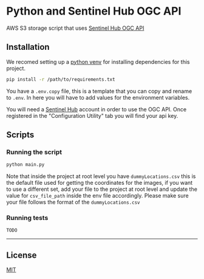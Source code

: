 # Python and Sentinel Hub OGC API

AWS S3 storage script that uses [Sentinel Hub OGC API](https://docs.sentinel-hub.com/api/latest/api/ogc/examples/)

## Installation

We recomed setting up a [python venv](https://docs.python.org/3/library/venv.html) for installing dependencies for this project.

```bash
pip install -r /path/to/requirements.txt
```

You have a ```.env.copy``` file, this is a template that you can copy and rename to ```.env```.
In here you will have to add values for the environment variables.

You will need a [Sentinel Hub](https://apps.sentinel-hub.com/dashboard/#/) account in order to use the OGC API. Once registered in the "Configuration Utility" tab you will find your api key. 

## Scripts

### Running the script

```bash
python main.py
```
Note that inside the project at root level you have ```dummyLocations.csv``` this is the default file used for getting the coordinates for the images, if you want to use a different set, add your file to the project at root level and update the value for ```csv_file_path``` inside the env file accordingly. Please make sure your file follows the format of the ```dummyLocations.csv```
### Running tests

```bash
TODO
```

* * *

## License

[MIT](LICENSE)